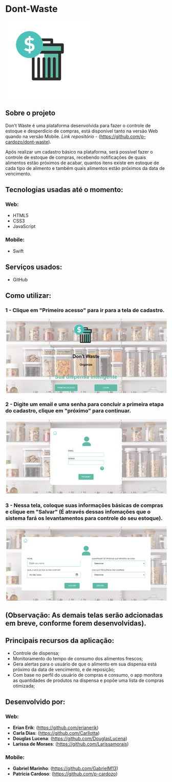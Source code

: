 # Dont-Waste

![Logo do Projeto](https://github.com/Equipe-Emmanuel-BRQ/Dont-Waste/blob/master/img/LogoPng.png) 

## Sobre o projeto

Don't Waste é uma plataforma desenvolvida para fazer o controle de estoque e desperdício de compras, está disponível tanto na versão Web quando na versão Mobile. 
 *Link repositório* - (https://github.com/p-cardozo/dont-waste).

Após realizar um cadastro básico na plataforma, será possível fazer o controle de estoque de compras, recebendo notificações de quais alimentos estão próximos de acabar, quantos itens existe em estoque de cada tipo de alimento e também quais alimentos estão próximos da data de vencimento. 

## Tecnologias usadas até o momento:

 ### Web:
 
  * HTML5
  * CSS3
  * JavaScript
  
 ### Mobile:
  
  * Swift

## Serviços usados:
  
  * GitHub

## Como utilizar:

### 1 - Clique em "Primeiro acesso" para ir para a tela de cadastro.
![Tela Home Deslogada](https://github.com/Equipe-Emmanuel-BRQ/Dont-Waste/blob/master/img/telas/TelaHomeDeslogada.PNG)

### 2 - Digite um email e uma senha para concluir a primeira etapa do cadastro, clique em "próximo" para continuar.
![Tela de Cadastro/Login](https://github.com/Equipe-Emmanuel-BRQ/Dont-Waste/blob/master/img/telas/TelaCadastroLogin.PNG)

### 3 - Nessa tela, coloque suas informações básicas de compras e clique em "Salvar" (É através dessas infomações que o sistema fará os levantamentos para controle do seu estoque).
![Tela de Cadastro/Usuário](https://github.com/Equipe-Emmanuel-BRQ/Dont-Waste/blob/master/img/telas/TelaCadastroUsuario.PNG)

## (Observação: As demais telas serão adcionadas em breve, conforme forem desenvolvidas).

## Principais recursos da aplicação:

  * Controle de dispensa;
  * Monitoramento do tempo de consumo dos alimentos frescos;
  * Gera alertas para o usuário de que o alimento em sua dispensa está próximo da data de vencimento, e de reposição;
  * Com base no perfil do usuário de compras e consumo, o app monitora as quantidades de produtos na dispensa e popõe uma lista de compras otimizada;
  
## Desenvolvido por:

 ### Web:

 * **Erian Erik**: (https://github.com/erianerik)
 * **Carla Dias**: (https://github.com/Carllotta)
 * **Douglas Lucena**: (https://github.com/DouglasLucena)
 * **Larissa de Moraes**: (https://github.com/Larissamorais)
 
 ### Mobile:
 
 * **Gabriel Marinho**: (https://github.com/GabrielM13)
 * **Patricia Cardoso**: (https://github.com/p-cardozo)
 

